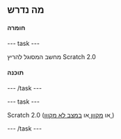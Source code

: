 ## מה נדרש

#### חומרה

\--- task \---

מחשב המסוגל להריץ Scratch 2.0

#### תוכנה

\--- /task \---

\--- task \---

Scratch 2.0 (או [ מקוון ](https://scratch.mit.edu/projects/editor/) או [ במצב לא מקוון ](https://scratch.mit.edu/scratch2download/))

\--- /task \---